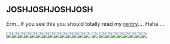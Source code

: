 ## JOSHJOSHJOSHJOSH
Erm...If you see this you should totally read my [rentry](https://rentry.co/SlowTorturePuke).... Haha....


![](https://64.media.tumblr.com/8d63cb7dd4817595802f81f554e858a8/288db385fbe5012b-36/s100x200/8875aa07a8da6cc721482634384071db8c06df56.pnj)![](https://images-wixmp-ed30a86b8c4ca887773594c2.wixmp.com/f/75f1c674-3368-4736-9dbd-cabb484217f6/d7jcu3t-65b0407f-9bc8-4ea9-a0b2-9198d9ada1a5.gif?token=eyJ0eXAiOiJKV1QiLCJhbGciOiJIUzI1NiJ9.eyJzdWIiOiJ1cm46YXBwOjdlMGQxODg5ODIyNjQzNzNhNWYwZDQxNWVhMGQyNmUwIiwiaXNzIjoidXJuOmFwcDo3ZTBkMTg4OTgyMjY0MzczYTVmMGQ0MTVlYTBkMjZlMCIsIm9iaiI6W1t7InBhdGgiOiJcL2ZcLzc1ZjFjNjc0LTMzNjgtNDczNi05ZGJkLWNhYmI0ODQyMTdmNlwvZDdqY3UzdC02NWIwNDA3Zi05YmM4LTRlYTktYTBiMi05MTk4ZDlhZGExYTUuZ2lmIn1dXSwiYXVkIjpbInVybjpzZXJ2aWNlOmZpbGUuZG93bmxvYWQiXX0.JBsR79LfP2iO_UIm7Lsiyx2oAdpW5oHXvS6XvGSSVCE)![](https://images-wixmp-ed30a86b8c4ca887773594c2.wixmp.com/f/f18b676c-b697-460f-bb2e-cec0dd7587e5/daz2d6b-1a663c61-668f-44f2-9ae4-b8c1d2a5b330.png?token=eyJ0eXAiOiJKV1QiLCJhbGciOiJIUzI1NiJ9.eyJzdWIiOiJ1cm46YXBwOjdlMGQxODg5ODIyNjQzNzNhNWYwZDQxNWVhMGQyNmUwIiwiaXNzIjoidXJuOmFwcDo3ZTBkMTg4OTgyMjY0MzczYTVmMGQ0MTVlYTBkMjZlMCIsIm9iaiI6W1t7InBhdGgiOiJcL2ZcL2YxOGI2NzZjLWI2OTctNDYwZi1iYjJlLWNlYzBkZDc1ODdlNVwvZGF6MmQ2Yi0xYTY2M2M2MS02NjhmLTQ0ZjItOWFlNC1iOGMxZDJhNWIzMzAucG5nIn1dXSwiYXVkIjpbInVybjpzZXJ2aWNlOmZpbGUuZG93bmxvYWQiXX0.aUjohIdL3CJ02Dla14gLcnZQxbtQ15OP-TLRYPMZJ4Y)![](https://images-wixmp-ed30a86b8c4ca887773594c2.wixmp.com/f/3d3655b7-467f-4394-ac71-50e0c1dfcff8/d58f3eo-d32e6adf-c1ec-473d-b59e-4e87c13f7528.png/v1/fill/w_99,h_56/gay_stamp_by_sunbirds_d58f3eo-fullview.png?token=eyJ0eXAiOiJKV1QiLCJhbGciOiJIUzI1NiJ9.eyJzdWIiOiJ1cm46YXBwOjdlMGQxODg5ODIyNjQzNzNhNWYwZDQxNWVhMGQyNmUwIiwiaXNzIjoidXJuOmFwcDo3ZTBkMTg4OTgyMjY0MzczYTVmMGQ0MTVlYTBkMjZlMCIsIm9iaiI6W1t7ImhlaWdodCI6Ijw9NTYiLCJwYXRoIjoiXC9mXC8zZDM2NTViNy00NjdmLTQzOTQtYWM3MS01MGUwYzFkZmNmZjhcL2Q1OGYzZW8tZDMyZTZhZGYtYzFlYy00NzNkLWI1OWUtNGU4N2MxM2Y3NTI4LnBuZyIsIndpZHRoIjoiPD05OSJ9XV0sImF1ZCI6WyJ1cm46c2VydmljZTppbWFnZS5vcGVyYXRpb25zIl19.AYKiUH34YMBT8Ui8edMAwhwGFcap0IwLzUarPkiq4CA)![](https://images-wixmp-ed30a86b8c4ca887773594c2.wixmp.com/f/84467357-6e98-4a53-b56a-76ee9199b049/ddofl88-121aa21e-4aa0-4453-baf9-5745a40153cd.png/v1/fill/w_99,h_56/_stamp__bi_pan_lesbians_do_not_exist_by_galaxystamps_ddofl88-fullview.png?token=eyJ0eXAiOiJKV1QiLCJhbGciOiJIUzI1NiJ9.eyJzdWIiOiJ1cm46YXBwOjdlMGQxODg5ODIyNjQzNzNhNWYwZDQxNWVhMGQyNmUwIiwiaXNzIjoidXJuOmFwcDo3ZTBkMTg4OTgyMjY0MzczYTVmMGQ0MTVlYTBkMjZlMCIsIm9iaiI6W1t7ImhlaWdodCI6Ijw9NTYiLCJwYXRoIjoiXC9mXC84NDQ2NzM1Ny02ZTk4LTRhNTMtYjU2YS03NmVlOTE5OWIwNDlcL2Rkb2ZsODgtMTIxYWEyMWUtNGFhMC00NDUzLWJhZjktNTc0NWE0MDE1M2NkLnBuZyIsIndpZHRoIjoiPD05OSJ9XV0sImF1ZCI6WyJ1cm46c2VydmljZTppbWFnZS5vcGVyYXRpb25zIl19.pfhwzSqpALkevgCBEvYp8IJyQVJ-iY89tUZKcgaXU0c)![](https://images-wixmp-ed30a86b8c4ca887773594c2.wixmp.com/f/acdbadfd-446e-469c-9d20-e63c5bfa53bb/dbhgn5w-16e9e913-ea03-40ba-b6c1-f82d5bc4fc2b.png/v1/fill/w_99,h_56/bpd_stamp__ftu__by_mudshrimp_dbhgn5w-fullview.png?token=eyJ0eXAiOiJKV1QiLCJhbGciOiJIUzI1NiJ9.eyJzdWIiOiJ1cm46YXBwOjdlMGQxODg5ODIyNjQzNzNhNWYwZDQxNWVhMGQyNmUwIiwiaXNzIjoidXJuOmFwcDo3ZTBkMTg4OTgyMjY0MzczYTVmMGQ0MTVlYTBkMjZlMCIsIm9iaiI6W1t7ImhlaWdodCI6Ijw9NTYiLCJwYXRoIjoiXC9mXC9hY2RiYWRmZC00NDZlLTQ2OWMtOWQyMC1lNjNjNWJmYTUzYmJcL2RiaGduNXctMTZlOWU5MTMtZWEwMy00MGJhLWI2YzEtZjgyZDViYzRmYzJiLnBuZyIsIndpZHRoIjoiPD05OSJ9XV0sImF1ZCI6WyJ1cm46c2VydmljZTppbWFnZS5vcGVyYXRpb25zIl19.AMCcKoAepRrsYpiOBFXpMSGHtz5bcdWg-Mdco1NYHvI)![](https://images-wixmp-ed30a86b8c4ca887773594c2.wixmp.com/f/27beca24-0e4c-4689-ada6-12e966513189/d2oqah8-0e347e0c-d904-42c6-bae5-1eddb88ee0f1.png/v1/fill/w_99,h_56/scott_tenorman_by_freakishzombie_d2oqah8-fullview.png?token=eyJ0eXAiOiJKV1QiLCJhbGciOiJIUzI1NiJ9.eyJzdWIiOiJ1cm46YXBwOjdlMGQxODg5ODIyNjQzNzNhNWYwZDQxNWVhMGQyNmUwIiwiaXNzIjoidXJuOmFwcDo3ZTBkMTg4OTgyMjY0MzczYTVmMGQ0MTVlYTBkMjZlMCIsIm9iaiI6W1t7ImhlaWdodCI6Ijw9NTYiLCJwYXRoIjoiXC9mXC8yN2JlY2EyNC0wZTRjLTQ2ODktYWRhNi0xMmU5NjY1MTMxODlcL2Qyb3FhaDgtMGUzNDdlMGMtZDkwNC00MmM2LWJhZTUtMWVkZGI4OGVlMGYxLnBuZyIsIndpZHRoIjoiPD05OSJ9XV0sImF1ZCI6WyJ1cm46c2VydmljZTppbWFnZS5vcGVyYXRpb25zIl19.lJOez0A3kTJzzONeIidvglES-TF0Tt813YD_DRAvQig)![](https://images-wixmp-ed30a86b8c4ca887773594c2.wixmp.com/f/6056ff3d-22c1-40c3-b999-78fdfda199ad/d928dxm-3708de3d-1fb9-49dd-b75d-e76709957a69.gif?token=eyJ0eXAiOiJKV1QiLCJhbGciOiJIUzI1NiJ9.eyJzdWIiOiJ1cm46YXBwOjdlMGQxODg5ODIyNjQzNzNhNWYwZDQxNWVhMGQyNmUwIiwiaXNzIjoidXJuOmFwcDo3ZTBkMTg4OTgyMjY0MzczYTVmMGQ0MTVlYTBkMjZlMCIsIm9iaiI6W1t7InBhdGgiOiJcL2ZcLzYwNTZmZjNkLTIyYzEtNDBjMy1iOTk5LTc4ZmRmZGExOTlhZFwvZDkyOGR4bS0zNzA4ZGUzZC0xZmI5LTQ5ZGQtYjc1ZC1lNzY3MDk5NTdhNjkuZ2lmIn1dXSwiYXVkIjpbInVybjpzZXJ2aWNlOmZpbGUuZG93bmxvYWQiXX0.NfHi533wf170nbsrlE99TRRfeeYDcKQEMZXUoBlHeCU)![](https://images-wixmp-ed30a86b8c4ca887773594c2.wixmp.com/f/2be8341d-ca7c-4f7c-ae10-cd1f47ed8f82/dcgz0mp-1598db65-4c8c-49a8-8997-3f25c70ad1ad.png/v1/fill/w_99,h_56/autism_stamp_by_9uts_dcgz0mp-fullview.png?token=eyJ0eXAiOiJKV1QiLCJhbGciOiJIUzI1NiJ9.eyJzdWIiOiJ1cm46YXBwOjdlMGQxODg5ODIyNjQzNzNhNWYwZDQxNWVhMGQyNmUwIiwiaXNzIjoidXJuOmFwcDo3ZTBkMTg4OTgyMjY0MzczYTVmMGQ0MTVlYTBkMjZlMCIsIm9iaiI6W1t7ImhlaWdodCI6Ijw9NTYiLCJwYXRoIjoiXC9mXC8yYmU4MzQxZC1jYTdjLTRmN2MtYWUxMC1jZDFmNDdlZDhmODJcL2RjZ3owbXAtMTU5OGRiNjUtNGM4Yy00OWE4LTg5OTctM2YyNWM3MGFkMWFkLnBuZyIsIndpZHRoIjoiPD05OSJ9XV0sImF1ZCI6WyJ1cm46c2VydmljZTppbWFnZS5vcGVyYXRpb25zIl19.oX7boqMVHYL-OTU9SarBnrZ0-eUDIddn66JFyaQGblw)![](https://images-wixmp-ed30a86b8c4ca887773594c2.wixmp.com/f/87ffd9e8-0ffd-4dff-8abc-8fdef31f801b/d19ldck-bb4b6eed-6828-46c9-9ee2-3e68e3ada4fa.gif?token=eyJ0eXAiOiJKV1QiLCJhbGciOiJIUzI1NiJ9.eyJzdWIiOiJ1cm46YXBwOjdlMGQxODg5ODIyNjQzNzNhNWYwZDQxNWVhMGQyNmUwIiwiaXNzIjoidXJuOmFwcDo3ZTBkMTg4OTgyMjY0MzczYTVmMGQ0MTVlYTBkMjZlMCIsIm9iaiI6W1t7InBhdGgiOiJcL2ZcLzg3ZmZkOWU4LTBmZmQtNGRmZi04YWJjLThmZGVmMzFmODAxYlwvZDE5bGRjay1iYjRiNmVlZC02ODI4LTQ2YzktOWVlMi0zZTY4ZTNhZGE0ZmEuZ2lmIn1dXSwiYXVkIjpbInVybjpzZXJ2aWNlOmZpbGUuZG93bmxvYWQiXX0.9ud7qpakuu3bOv2H7cvgYC_QyOSqw43Uqbd2TlbgNzA)![](https://images-wixmp-ed30a86b8c4ca887773594c2.wixmp.com/f/b295ad0a-0546-4b13-8e05-872debffadc8/d4czjfe-11d83c5d-50b0-4705-8ffe-4f73c9146168.gif?token=eyJ0eXAiOiJKV1QiLCJhbGciOiJIUzI1NiJ9.eyJzdWIiOiJ1cm46YXBwOjdlMGQxODg5ODIyNjQzNzNhNWYwZDQxNWVhMGQyNmUwIiwiaXNzIjoidXJuOmFwcDo3ZTBkMTg4OTgyMjY0MzczYTVmMGQ0MTVlYTBkMjZlMCIsIm9iaiI6W1t7InBhdGgiOiJcL2ZcL2IyOTVhZDBhLTA1NDYtNGIxMy04ZTA1LTg3MmRlYmZmYWRjOFwvZDRjempmZS0xMWQ4M2M1ZC01MGIwLTQ3MDUtOGZmZS00ZjczYzkxNDYxNjguZ2lmIn1dXSwiYXVkIjpbInVybjpzZXJ2aWNlOmZpbGUuZG93bmxvYWQiXX0.95FWuSjwgvcJsOjiAhNM2PeMTP_fy00m0ht0I2FstYE)![](https://images-wixmp-ed30a86b8c4ca887773594c2.wixmp.com/f/a91aa116-f03e-437d-a234-ac4429a9350a/d6w4m44-dfffb0f6-1fb4-4a3c-8dba-038139781a9d.gif?token=eyJ0eXAiOiJKV1QiLCJhbGciOiJIUzI1NiJ9.eyJzdWIiOiJ1cm46YXBwOjdlMGQxODg5ODIyNjQzNzNhNWYwZDQxNWVhMGQyNmUwIiwiaXNzIjoidXJuOmFwcDo3ZTBkMTg4OTgyMjY0MzczYTVmMGQ0MTVlYTBkMjZlMCIsIm9iaiI6W1t7InBhdGgiOiJcL2ZcL2E5MWFhMTE2LWYwM2UtNDM3ZC1hMjM0LWFjNDQyOWE5MzUwYVwvZDZ3NG00NC1kZmZmYjBmNi0xZmI0LTRhM2MtOGRiYS0wMzgxMzk3ODFhOWQuZ2lmIn1dXSwiYXVkIjpbInVybjpzZXJ2aWNlOmZpbGUuZG93bmxvYWQiXX0.LUr78m12I_TNmuoOVtjPRrgu_YwpUmfp3WuUlzEvhbE)![](https://images-wixmp-ed30a86b8c4ca887773594c2.wixmp.com/f/e981a6e2-3dc4-4079-8d34-1920c7d4d7da/d63dkei-f4ec7ba4-659c-4530-9184-01d7b1644e2d.gif?token=eyJ0eXAiOiJKV1QiLCJhbGciOiJIUzI1NiJ9.eyJzdWIiOiJ1cm46YXBwOjdlMGQxODg5ODIyNjQzNzNhNWYwZDQxNWVhMGQyNmUwIiwiaXNzIjoidXJuOmFwcDo3ZTBkMTg4OTgyMjY0MzczYTVmMGQ0MTVlYTBkMjZlMCIsIm9iaiI6W1t7InBhdGgiOiJcL2ZcL2U5ODFhNmUyLTNkYzQtNDA3OS04ZDM0LTE5MjBjN2Q0ZDdkYVwvZDYzZGtlaS1mNGVjN2JhNC02NTljLTQ1MzAtOTE4NC0wMWQ3YjE2NDRlMmQuZ2lmIn1dXSwiYXVkIjpbInVybjpzZXJ2aWNlOmZpbGUuZG93bmxvYWQiXX0.PM1eYJjbxvlVU4IysoNAcPu3TDVoS8nv3YXdJKs4U5M)![](https://images-wixmp-ed30a86b8c4ca887773594c2.wixmp.com/f/b295ad0a-0546-4b13-8e05-872debffadc8/d4czj5t-799950be-eff0-4112-bb6e-2b5b4fbc05da.gif?token=eyJ0eXAiOiJKV1QiLCJhbGciOiJIUzI1NiJ9.eyJzdWIiOiJ1cm46YXBwOjdlMGQxODg5ODIyNjQzNzNhNWYwZDQxNWVhMGQyNmUwIiwiaXNzIjoidXJuOmFwcDo3ZTBkMTg4OTgyMjY0MzczYTVmMGQ0MTVlYTBkMjZlMCIsIm9iaiI6W1t7InBhdGgiOiJcL2ZcL2IyOTVhZDBhLTA1NDYtNGIxMy04ZTA1LTg3MmRlYmZmYWRjOFwvZDRjemo1dC03OTk5NTBiZS1lZmYwLTQxMTItYmI2ZS0yYjViNGZiYzA1ZGEuZ2lmIn1dXSwiYXVkIjpbInVybjpzZXJ2aWNlOmZpbGUuZG93bmxvYWQiXX0.qeDJChZ7JrgN96wSbcBJdMlCIiLFg4CDBkQvR8aQgcE) ![](https://images-wixmp-ed30a86b8c4ca887773594c2.wixmp.com/f/cc301338-36ae-4bfd-b391-5fe60a0b145d/d5tounb-e0b56c84-a1dc-4c37-9d22-1280b597a3a7.gif?token=eyJ0eXAiOiJKV1QiLCJhbGciOiJIUzI1NiJ9.eyJzdWIiOiJ1cm46YXBwOjdlMGQxODg5ODIyNjQzNzNhNWYwZDQxNWVhMGQyNmUwIiwiaXNzIjoidXJuOmFwcDo3ZTBkMTg4OTgyMjY0MzczYTVmMGQ0MTVlYTBkMjZlMCIsIm9iaiI6W1t7InBhdGgiOiJcL2ZcL2NjMzAxMzM4LTM2YWUtNGJmZC1iMzkxLTVmZTYwYTBiMTQ1ZFwvZDV0b3VuYi1lMGI1NmM4NC1hMWRjLTRjMzctOWQyMi0xMjgwYjU5N2EzYTcuZ2lmIn1dXSwiYXVkIjpbInVybjpzZXJ2aWNlOmZpbGUuZG93bmxvYWQiXX0.jCHQJwKV349egRUAgH4T0RkbXg8Gv8yNMsaK1BZ-nrw) ![](https://images-wixmp-ed30a86b8c4ca887773594c2.wixmp.com/f/bc20df7c-8ea1-4e8d-98f1-1832f4748af5/d97t6n7-65d00d3f-ebcc-4843-a10b-f2820bee4dcd.gif?token=eyJ0eXAiOiJKV1QiLCJhbGciOiJIUzI1NiJ9.eyJzdWIiOiJ1cm46YXBwOjdlMGQxODg5ODIyNjQzNzNhNWYwZDQxNWVhMGQyNmUwIiwiaXNzIjoidXJuOmFwcDo3ZTBkMTg4OTgyMjY0MzczYTVmMGQ0MTVlYTBkMjZlMCIsIm9iaiI6W1t7InBhdGgiOiJcL2ZcL2JjMjBkZjdjLThlYTEtNGU4ZC05OGYxLTE4MzJmNDc0OGFmNVwvZDk3dDZuNy02NWQwMGQzZi1lYmNjLTQ4NDMtYTEwYi1mMjgyMGJlZTRkY2QuZ2lmIn1dXSwiYXVkIjpbInVybjpzZXJ2aWNlOmZpbGUuZG93bmxvYWQiXX0.K1reUZY3vtMTl_vyxz2vpAsH5_6UmCntPros3VUZq9g)![](https://images-wixmp-ed30a86b8c4ca887773594c2.wixmp.com/f/e9e7c84f-397b-4ca4-9c89-e88e406dbbec/d5ted8n-bd1a610f-dd58-4ddc-818a-c5f277ef4240.jpg/v1/fill/w_97,h_53,q_75,strp/say_no_to_gun_control_stamp_by_xarti_d5ted8n-fullview.jpg?token=eyJ0eXAiOiJKV1QiLCJhbGciOiJIUzI1NiJ9.eyJzdWIiOiJ1cm46YXBwOjdlMGQxODg5ODIyNjQzNzNhNWYwZDQxNWVhMGQyNmUwIiwiaXNzIjoidXJuOmFwcDo3ZTBkMTg4OTgyMjY0MzczYTVmMGQ0MTVlYTBkMjZlMCIsIm9iaiI6W1t7ImhlaWdodCI6Ijw9NTMiLCJwYXRoIjoiXC9mXC9lOWU3Yzg0Zi0zOTdiLTRjYTQtOWM4OS1lODhlNDA2ZGJiZWNcL2Q1dGVkOG4tYmQxYTYxMGYtZGQ1OC00ZGRjLTgxOGEtYzVmMjc3ZWY0MjQwLmpwZyIsIndpZHRoIjoiPD05NyJ9XV0sImF1ZCI6WyJ1cm46c2VydmljZTppbWFnZS5vcGVyYXRpb25zIl19.tkikbyK9FjQtwy8P64inwkQ8BAD0tvMOe1Be4ltEgOw)![](https://images-wixmp-ed30a86b8c4ca887773594c2.wixmp.com/f/dae730d9-69cf-4856-98e2-183f3fdf0a52/dida1di-b52c1d29-70f9-4bab-87b3-9cf7b659c936.png/v1/fill/w_99,h_56/jimmy_urine_msi_stamp_3_3_by_sillyfunnybird_dida1di-fullview.png?token=eyJ0eXAiOiJKV1QiLCJhbGciOiJIUzI1NiJ9.eyJzdWIiOiJ1cm46YXBwOjdlMGQxODg5ODIyNjQzNzNhNWYwZDQxNWVhMGQyNmUwIiwiaXNzIjoidXJuOmFwcDo3ZTBkMTg4OTgyMjY0MzczYTVmMGQ0MTVlYTBkMjZlMCIsIm9iaiI6W1t7ImhlaWdodCI6Ijw9NTYiLCJwYXRoIjoiXC9mXC9kYWU3MzBkOS02OWNmLTQ4NTYtOThlMi0xODNmM2ZkZjBhNTJcL2RpZGExZGktYjUyYzFkMjktNzBmOS00YmFiLTg3YjMtOWNmN2I2NTljOTM2LnBuZyIsIndpZHRoIjoiPD05OSJ9XV0sImF1ZCI6WyJ1cm46c2VydmljZTppbWFnZS5vcGVyYXRpb25zIl19.SsWVDDAhRQBp09vAWTYsyuzvmmckmrYDRCwkVb0HSkY)![](https://images-wixmp-ed30a86b8c4ca887773594c2.wixmp.com/f/8402c075-0742-4ec8-a58e-70d5d05fbda6/dbtranh-c04e35a0-f7b7-46c3-9dc2-8b23cd68d0a8.png/v1/fill/w_99,h_56/ftu_by_kink_me_dbtranh-fullview.png?token=eyJ0eXAiOiJKV1QiLCJhbGciOiJIUzI1NiJ9.eyJzdWIiOiJ1cm46YXBwOjdlMGQxODg5ODIyNjQzNzNhNWYwZDQxNWVhMGQyNmUwIiwiaXNzIjoidXJuOmFwcDo3ZTBkMTg4OTgyMjY0MzczYTVmMGQ0MTVlYTBkMjZlMCIsIm9iaiI6W1t7ImhlaWdodCI6Ijw9NTYiLCJwYXRoIjoiXC9mXC84NDAyYzA3NS0wNzQyLTRlYzgtYTU4ZS03MGQ1ZDA1ZmJkYTZcL2RidHJhbmgtYzA0ZTM1YTAtZjdiNy00NmMzLTlkYzItOGIyM2NkNjhkMGE4LnBuZyIsIndpZHRoIjoiPD05OSJ9XV0sImF1ZCI6WyJ1cm46c2VydmljZTppbWFnZS5vcGVyYXRpb25zIl19.KIHALRjjAnSH2dnetVQtRvj9WmkCQqbZ8MPaU4EZMZo)![](https://images-wixmp-ed30a86b8c4ca887773594c2.wixmp.com/f/2b33ff84-c6a5-4d69-ad11-50a5c6af57dc/da4do77-933419bd-1161-4d95-9d08-29cb73eaa27b.png?token=eyJ0eXAiOiJKV1QiLCJhbGciOiJIUzI1NiJ9.eyJzdWIiOiJ1cm46YXBwOjdlMGQxODg5ODIyNjQzNzNhNWYwZDQxNWVhMGQyNmUwIiwiaXNzIjoidXJuOmFwcDo3ZTBkMTg4OTgyMjY0MzczYTVmMGQ0MTVlYTBkMjZlMCIsIm9iaiI6W1t7InBhdGgiOiJcL2ZcLzJiMzNmZjg0LWM2YTUtNGQ2OS1hZDExLTUwYTVjNmFmNTdkY1wvZGE0ZG83Ny05MzM0MTliZC0xMTYxLTRkOTUtOWQwOC0yOWNiNzNlYWEyN2IucG5nIn1dXSwiYXVkIjpbInVybjpzZXJ2aWNlOmZpbGUuZG93bmxvYWQiXX0.bks_akjxKpyQ9KtRyNIxQqoFj0Yt8GM6aS0mxMwy61Q)![](https://images-wixmp-ed30a86b8c4ca887773594c2.wixmp.com/f/63136d73-606e-49d1-af51-5077ccaf8ccd/d2c8pyh-2726c95d-1239-45f3-a846-f4a1c0908e54.jpg/v1/fill/w_99,h_56,q_75,strp/grr____by_jackobi_d2c8pyh-fullview.jpg?token=eyJ0eXAiOiJKV1QiLCJhbGciOiJIUzI1NiJ9.eyJzdWIiOiJ1cm46YXBwOjdlMGQxODg5ODIyNjQzNzNhNWYwZDQxNWVhMGQyNmUwIiwiaXNzIjoidXJuOmFwcDo3ZTBkMTg4OTgyMjY0MzczYTVmMGQ0MTVlYTBkMjZlMCIsIm9iaiI6W1t7ImhlaWdodCI6Ijw9NTYiLCJwYXRoIjoiXC9mXC82MzEzNmQ3My02MDZlLTQ5ZDEtYWY1MS01MDc3Y2NhZjhjY2RcL2QyYzhweWgtMjcyNmM5NWQtMTIzOS00NWYzLWE4NDYtZjRhMWMwOTA4ZTU0LmpwZyIsIndpZHRoIjoiPD05OSJ9XV0sImF1ZCI6WyJ1cm46c2VydmljZTppbWFnZS5vcGVyYXRpb25zIl19.-0A6LOD4qlpLuz8eaYFbzuof_tzjbiPWRSVJ_H2aUVE)![](https://images-wixmp-ed30a86b8c4ca887773594c2.wixmp.com/f/ccba5867-98df-43b9-851d-aa564488da48/dc7qz1b-b5fa936d-03a3-46db-af67-97dfc9ff609a.png?token=eyJ0eXAiOiJKV1QiLCJhbGciOiJIUzI1NiJ9.eyJzdWIiOiJ1cm46YXBwOjdlMGQxODg5ODIyNjQzNzNhNWYwZDQxNWVhMGQyNmUwIiwiaXNzIjoidXJuOmFwcDo3ZTBkMTg4OTgyMjY0MzczYTVmMGQ0MTVlYTBkMjZlMCIsIm9iaiI6W1t7InBhdGgiOiJcL2ZcL2NjYmE1ODY3LTk4ZGYtNDNiOS04NTFkLWFhNTY0NDg4ZGE0OFwvZGM3cXoxYi1iNWZhOTM2ZC0wM2EzLTQ2ZGItYWY2Ny05N2RmYzlmZjYwOWEucG5nIn1dXSwiYXVkIjpbInVybjpzZXJ2aWNlOmZpbGUuZG93bmxvYWQiXX0.v237mGOjS6J57NplOBuCQFf-RKatj8UVUu_7OFVvFUo)![](https://images-wixmp-ed30a86b8c4ca887773594c2.wixmp.com/f/ebd35b5a-80e9-4bdf-88cb-45e76529daa5/d9f8nhe-ffa0eacd-364d-4b71-8b69-4157d4f80eac.png/v1/fill/w_99,h_57,q_80,strp/yaoi_haters_are_homophobic_by_orgasmohfuck_d9f8nhe-fullview.jpg?token=eyJ0eXAiOiJKV1QiLCJhbGciOiJIUzI1NiJ9.eyJzdWIiOiJ1cm46YXBwOjdlMGQxODg5ODIyNjQzNzNhNWYwZDQxNWVhMGQyNmUwIiwiaXNzIjoidXJuOmFwcDo3ZTBkMTg4OTgyMjY0MzczYTVmMGQ0MTVlYTBkMjZlMCIsIm9iaiI6W1t7ImhlaWdodCI6Ijw9NTciLCJwYXRoIjoiXC9mXC9lYmQzNWI1YS04MGU5LTRiZGYtODhjYi00NWU3NjUyOWRhYTVcL2Q5ZjhuaGUtZmZhMGVhY2QtMzY0ZC00YjcxLThiNjktNDE1N2Q0ZjgwZWFjLnBuZyIsIndpZHRoIjoiPD05OSJ9XV0sImF1ZCI6WyJ1cm46c2VydmljZTppbWFnZS5vcGVyYXRpb25zIl19.nW9PoBaigl0USsV2BcXJGOJ81or9FF0kHbNadwRgV1o)
